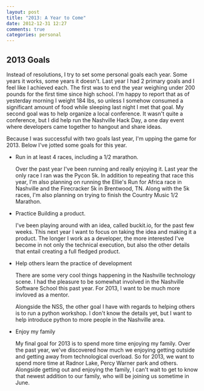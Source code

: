 ```yaml
---
layout: post
title: "2013: A Year to Come"
date: 2012-12-31 12:27
comments: true
categories: personal
---
```

2013 Goals
----------

Instead of resolutions, I try to set some personal goals each year. Some years it works, 
some years it doesn't. Last year I had 2 primary goals and I feel like I achieved each.
The first was to end the year weighing under 200 pounds for the first time since high school. I'm happy to report that as of yesterday morning I weight 184 lbs, so unless I somehow consumed a significant
amount of food while sleeping last night I met that goal. My second goal was to help organize 
a local conference. It wasn't quite a conference, but I did help run the Nashville Hack Day, a 
one day event where developers came together to hangout and share ideas.

<!--more-->

Because I was successful with two goals last year, I'm upping the game for 2013. Below I've jotted 
some goals for this year.

- Run in at least 4 races, including a 1/2 marathon.

    Over the past year I've been running and really enjoying it. Last year the only race I ran was the Pycon 5k. In addition to 
repeating that race this year, I'm also planning on running the Ellie's Run for Africa race in Nashville and the Firecracker 5k in Brentwood, TN. 
Along with the 5k races, I'm also planning on trying to finish the Country Music 1/2 Marathon.
- Practice Building a product.

    I've been playing around with an idea, called buckit.io, for the past few weeks. This next year I want to focus on taking the idea and making it
a product. The longer I work as a developer, the more interested I've become in not only the technical execution, but also the other details that entail
creating a full fledged product.
- Help others learn the practice of development

    There are some very cool things happening in the Nashville technology scene. I had the pleasure to be somewhat involved in the Nashville Software School this past year. For 2013, I want to be much more invloved as a mentor.

    Alongside the NSS, the other goal I have with regards to helping others is to run a python workshop. I don't know the details yet, but I want to help introduce python to more people in the Nashville area.

- Enjoy my family

    My final goal for 2013 is to spend more time enjoying my family. Over the past year, we've discovered how much we enjoying getting outside and getting away from technological overload. So for 2013, we want to spend more time at Radnor Lake, Percy Warner park and others. Alongside getting out and enjoying the family, I can't wait to get to know that newest addition to our family, who will be joining us sometime in June.

